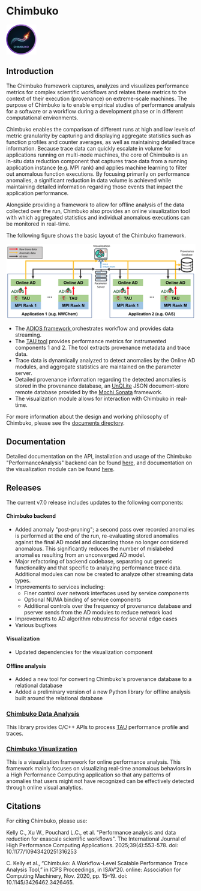 # Chimbuko
<img src="Chimbuko-logo.png" width="80" height="80" alt="Chimbuko">

## Introduction

The Chimbuko framework captures, analyzes and visualizes performance metrics for complex scientific workflows and relates these metrics to the context of their execution (provenance) on extreme-scale
machines. The purpose of Chimbuko is to enable empirical studies of performance analysis for a software or a workflow during a development phase or in different computational environments.

Chimbuko enables the comparison of different runs at high and low levels of metric granularity by capturing and displaying aggregate statistics such as function profiles and counter averages, as well as maintaining detailed trace information. Because trace data can quickly escalate in volume for applications running on multi-node machines, the core of Chimbuko is an in-situ data reduction component that captures trace data from a running application instance (e.g. MPI rank) and applies machine learning to filter out anomalous function executions. By focusing primarily on performance anomalies, a significant reduction in data volume is achieved while maintaining detailed information regarding those events that impact the application performance. 

Alongside providing a framework to allow for offline analysis of the data collected over the run, Chimbuko also provides an online visualization tool with which aggregated statistics and individual anomalous executions can be monitored in real-time.

The following figure shows the basic layout of the Chimbuko framework. 

![Chimbuko Basic Layout](figures/chimbuko_overview.png)

* The [ADIOS framework ](https://www.olcf.ornl.gov/center-projects/adios/) orchestrates workflow and provides data streaming. 
* The [TAU tool](https://www.cs.uoregon.edu/research/tau/home.php) provides performance metrics for instrumented components 1 and 2. The tool extracts provenance metadata and trace data. 
* Trace data is dynamically analyzed to detect anomalies by the Online AD modules, and aggregate statistics are maintained on the parameter server.
* Detailed provenance information regarding the detected anomalies is stored in the provenance database, an [UnQLite](https://unqlite.org/) JSON document-store remote database provided by the [Mochi Sonata](https://xgitlab.cels.anl.gov/sds/sonata) framework.
* The visualization module allows for interaction with Chimbuko in real-time.

For more information about the design and working philosophy of Chimbuko, please see the [documents directory](https://github.com/CODARcode/Chimbuko/tree/master/documents). 

## Documentation

Detailed documentation on the API, installation and usage of the Chimbuko "PerformanceAnalysis" backend can be found [here](https://chimbuko-performance-analysis.readthedocs.io/en/latest/), and documentation on the visualization module can be found [here](https://github.com/CODARcode/ChimbukoVisualizationII).

## Releases

The current v7.0 release includes updates to the following components:

#### Chimbuko backend
- Added anomaly "post-pruning"; a second pass over recorded anomalies is performed at the end of the run, re-evaluating stored anomalies against the final AD model and discarding those no longer considered anomalous. This significantly reduces the number of mislabeled anomalies resulting from an unconverged AD model.
- Major refactoring of backend codebase, separating out generic functionality and that specific to analyzing performance trace data. Additional modules can now be created to analyze other streaming data types.
- Improvements to services including:
    - Finer control over network interfaces used by service components
 	- Optional NUMA binding of service components
	- Additional controls over the frequency of provenance database and pserver sends from the AD modules to reduce network load
- Improvements to AD algorithm robustness for several edge cases
- Various bugfixes
#### Visualization
- Updated dependencies for the visualization component
#### Offline analysis
- Added a new tool for converting Chimbuko's provenance database to a relational database
- Added a preliminary version of a new Python library for offline analysis built around the relational database


### [Chimbuko Data Analysis](https://github.com/CODARcode/PerformanceAnalysis)

This library provides C/C++ APIs to process [TAU](http://tau.uoregon.edu) performance profile and traces.

### [Chimbuko Visualization](https://github.com/CODARcode/ChimbukoVisualizationII)

This is a visualization framework for online performance analysis. This framework mainly focuses on visualizing real-time anomalous behaviors in a High Performance Computing application so that any patterns of anomalies that users might not have recognized can be effectively detected through online visual analytics.

## Citations

For citing Chimbuko, please use:

Kelly C., Xu W., Pouchard L.C., et al. "Performance analysis and data reduction for exascale scientific workflows". The International Journal of High Performance Computing Applications. 2025;39(4):553-578. doi: 10.1177/10943420251316253

C. Kelly et al., “Chimbuko: A Workflow-Level Scalable Performance Trace Analysis Tool,” in ICPS Proceedings, in ISAV’20. online: Association for Computing Machinery, Nov. 2020, pp. 15–19. doi: 10.1145/3426462.3426465.